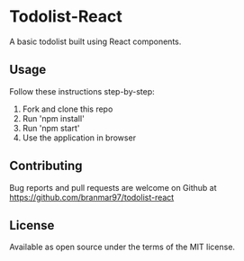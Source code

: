 # Todolist-React

A basic todolist built using React components.

## Usage

Follow these instructions step-by-step:

1. Fork and clone this repo 
2. Run 'npm install'
3. Run 'npm start'
4. Use the application in browser

## Contributing

Bug reports and pull requests are welcome on Github at https://github.com/branmar97/todolist-react

## License

Available as open source under the terms of the MIT license.